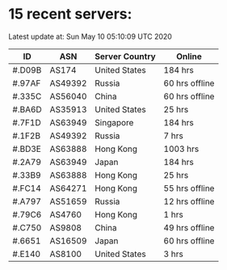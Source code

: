 # 15 recent servers:

Latest update at: Sun May 10 05:10:09 UTC 2020

| ID | ASN | Server Country | Online |
| -- | --- | -------------- | ------ |
| #.D09B | AS174 | United States | 184 hrs |
| #.97AF | AS49392 | Russia | 60 hrs offline |
| #.335C | AS56040 | China | 60 hrs offline |
| #.BA6D | AS35913 | United States | 25 hrs |
| #.7F1D | AS63949 | Singapore | 184 hrs |
| #.1F2B | AS49392 | Russia | 7 hrs |
| #.BD3E | AS63888 | Hong Kong | 1003 hrs |
| #.2A79 | AS63949 | Japan | 184 hrs |
| #.33B9 | AS63888 | Hong Kong | 25 hrs |
| #.FC14 | AS64271 | Hong Kong | 55 hrs offline |
| #.A797 | AS51659 | Russia | 12 hrs offline |
| #.79C6 | AS4760 | Hong Kong | 1 hrs |
| #.C750 | AS9808 | China | 49 hrs offline |
| #.6651 | AS16509 | Japan | 60 hrs offline |
| #.E140 | AS8100 | United States | 3 hrs |

